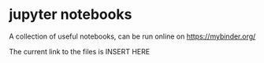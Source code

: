 # jupyter notebooks
 


A collection of useful notebooks, can be run online on https://mybinder.org/

The current link to the files is INSERT HERE
